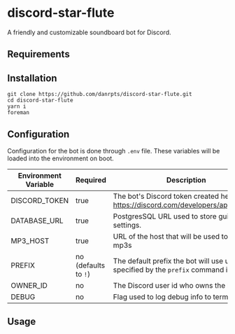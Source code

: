 # discord-star-flute

A friendly and customizable soundboard bot for Discord.

## Requirements

## Installation

```
git clone https://github.com/danrpts/discord-star-flute.git
cd discord-star-flute
yarn i
foreman
```

## Configuration

Configuration for the bot is done through `.env` file. These variables will be loaded into the environment on boot.

| Environment Variable | Required             | Description                                                                          |
| -------------------- | -------------------- | ------------------------------------------------------------------------------------ |
| DISCORD_TOKEN        | true                 | The bot's Discord token created here https://discord.com/developers/applications     |
| DATABASE_URL         | true                 | PostgresSQL URL used to store guild level settings.                                  |
| MP3_HOST             | true                 | URL of the host that will be used to source mp3s                                     |
| PREFIX               | no (defaults to `!`) | The default prefix the bot will use unless specified by the `prefix` command is used |
| OWNER_ID             | no                   | The Discord user id who owns the bot.                                                |
| DEBUG                | no                   | Flag used to log debug info to terminal.                                             |

## Usage
